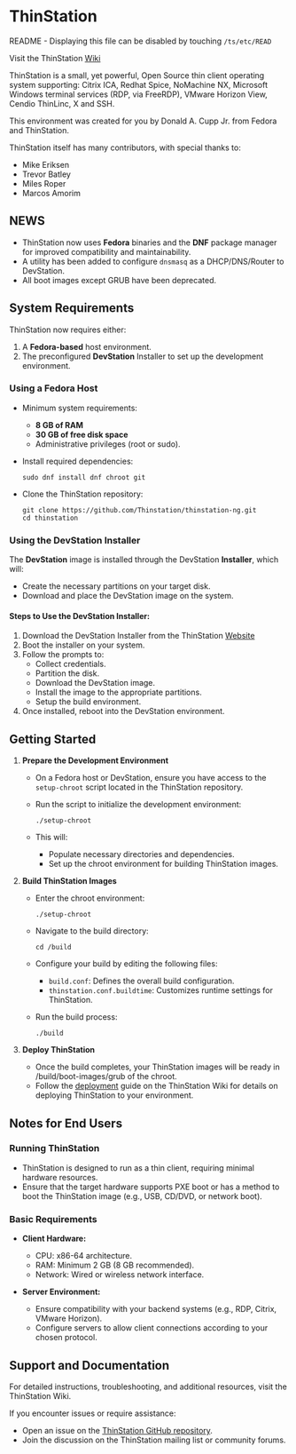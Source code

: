 
# ThinStation

README - Displaying this file can be disabled by touching `/ts/etc/READ`

Visit the ThinStation [Wiki](https://github.com/Thinstation/thinstation/wiki/Getting-Started-with-ThinStation)

ThinStation is a small, yet powerful, Open Source thin client operating system supporting:
Citrix ICA, Redhat Spice, NoMachine NX, Microsoft Windows terminal services (RDP, via FreeRDP), VMware Horizon View, Cendio ThinLinc, X and SSH.

This environment was created for you by Donald A. Cupp Jr. from Fedora and ThinStation.

ThinStation itself has many contributors, with special thanks to:
- Mike Eriksen
- Trevor Batley
- Miles Roper
- Marcos Amorim

## NEWS

- ThinStation now uses **Fedora** binaries and the **DNF** package manager for improved compatibility and maintainability.
- A utility has been added to configure `dnsmasq` as a DHCP/DNS/Router to DevStation.
- All boot images except GRUB have been deprecated.

## System Requirements

ThinStation now requires either:
1. A **Fedora-based** host environment.
2. The preconfigured **DevStation** Installer to set up the development environment.

### Using a Fedora Host

- Minimum system requirements:
    - **8 GB of RAM**
    - **30 GB of free disk space**
    - Administrative privileges (root or sudo).

- Install required dependencies:

      sudo dnf install dnf chroot git

- Clone the ThinStation repository:

      git clone https://github.com/Thinstation/thinstation-ng.git
      cd thinstation

### Using the DevStation Installer

The **DevStation** image is installed through the DevStation **Installer**, which will:
- Create the necessary partitions on your target disk.
- Download and place the DevStation image on the system.

#### Steps to Use the DevStation Installer:

1. Download the DevStation Installer from the ThinStation [Website](https://www.thinstation.org/TS-7.0.0-Installer-1130.iso)
2. Boot the installer on your system.
3. Follow the prompts to:
    - Collect credentials.
    - Partition the disk.
    - Download the DevStation image.
    - Install the image to the appropriate partitions.
    - Setup the build environment.
5. Once installed, reboot into the DevStation environment.

## Getting Started

1. **Prepare the Development Environment**

   - On a Fedora host or DevStation, ensure you have access to the `setup-chroot` script located in the ThinStation repository.
   - Run the script to initialize the development environment:

         ./setup-chroot

   - This will:
      - Populate necessary directories and dependencies.
      - Set up the chroot environment for building ThinStation images.

2. **Build ThinStation Images**

   - Enter the chroot environment:

         ./setup-chroot

   - Navigate to the build directory:

         cd /build

   - Configure your build by editing the following files:
      - `build.conf`: Defines the overall build configuration.
      - `thinstation.conf.buildtime`: Customizes runtime settings for ThinStation.

   - Run the build process:

         ./build

3. **Deploy ThinStation**

   - Once the build completes, your ThinStation images will be ready in /build/boot-images/grub of the chroot.
   - Follow the [deployment](https://github.com/Thinstation/thinstation/wiki/Deployment) guide on the ThinStation Wiki for details on deploying ThinStation to your environment.

## Notes for End Users

### Running ThinStation

- ThinStation is designed to run as a thin client, requiring minimal hardware resources.
- Ensure that the target hardware supports PXE boot or has a method to boot the ThinStation image (e.g., USB, CD/DVD, or network boot).

### Basic Requirements

- **Client Hardware:**
    - CPU: x86-64 architecture.
    - RAM: Minimum 2 GB (8 GB recommended).
    - Network: Wired or wireless network interface.

- **Server Environment:**
    - Ensure compatibility with your backend systems (e.g., RDP, Citrix, VMware Horizon).
    - Configure servers to allow client connections according to your chosen protocol.

## Support and Documentation

For detailed instructions, troubleshooting, and additional resources, visit the ThinStation Wiki.

If you encounter issues or require assistance:
- Open an issue on the [ThinStation GitHub repository](https://github.com/Thinstation/thinstation-ng/issues).
- Join the discussion on the ThinStation mailing list or community forums.

